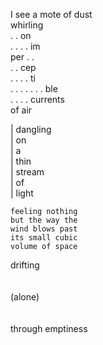 <!--
.. title: Isolation
.. slug: isolation
.. date: 2023-06-22 11:08:27 UTC-04:00
.. tags: 
.. category: 
.. link: 
.. description: 
.. type: text
-->

I see a mote of dust<br>
whirling<br>
. . on<br>
. . . . im<br>
per . .<br>
. . cep<br>
. . . . ti<br>
. . . . . . . ble<br>
. . . . currents<br>
of air

| dangling<br>
| on<br>
| a<br>
| thin<br>
| stream<br>
| of<br>
| light

```
feeling nothing
but the way the
wind blows past
its small cubic
volume of space
```

drifting<br>
<br>
<br>
(alone)<br>
<br>
<br>
through emptiness<br>
